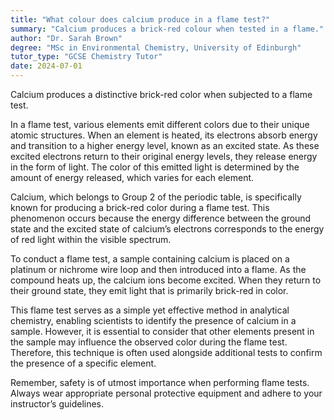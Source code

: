 ```yaml
---
title: "What colour does calcium produce in a flame test?"
summary: "Calcium produces a brick-red colour when tested in a flame."
author: "Dr. Sarah Brown"
degree: "MSc in Environmental Chemistry, University of Edinburgh"
tutor_type: "GCSE Chemistry Tutor"
date: 2024-07-01
---
```


Calcium produces a distinctive brick-red color when subjected to a flame test.

In a flame test, various elements emit different colors due to their unique atomic structures. When an element is heated, its electrons absorb energy and transition to a higher energy level, known as an excited state. As these excited electrons return to their original energy levels, they release energy in the form of light. The color of this emitted light is determined by the amount of energy released, which varies for each element.

Calcium, which belongs to Group 2 of the periodic table, is specifically known for producing a brick-red color during a flame test. This phenomenon occurs because the energy difference between the ground state and the excited state of calcium’s electrons corresponds to the energy of red light within the visible spectrum.

To conduct a flame test, a sample containing calcium is placed on a platinum or nichrome wire loop and then introduced into a flame. As the compound heats up, the calcium ions become excited. When they return to their ground state, they emit light that is primarily brick-red in color.

This flame test serves as a simple yet effective method in analytical chemistry, enabling scientists to identify the presence of calcium in a sample. However, it is essential to consider that other elements present in the sample may influence the observed color during the flame test. Therefore, this technique is often used alongside additional tests to confirm the presence of a specific element.

Remember, safety is of utmost importance when performing flame tests. Always wear appropriate personal protective equipment and adhere to your instructor’s guidelines.
    